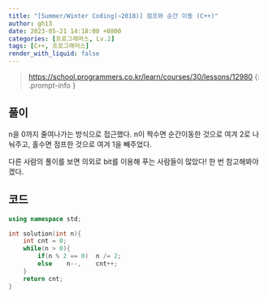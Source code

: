 ```yaml
---
title: "[Summer/Winter Coding(~2018)] 점프와 순간 이동 (C++)"
author: gh13
date: 2023-05-21 14:18:00 +0800
categories: [프로그래머스, Lv.2]
tags: [C++, 프로그래머스]
render_with_liquid: false
---
```


> <https://school.programmers.co.kr/learn/courses/30/lessons/12980>
{: .prompt-info }

## 풀이

n을 0까지 줄여나가는 방식으로 접근했다. n이 짝수면 순간이동한 것으로 여겨 2로 나눠주고, 홀수면 점프한 것으로 여겨 1을 빼주었다.

다른 사람의 풀이를 보면 의외로 bit를 이용해 푸는 사람들이 많았다! 한 번 참고해봐야겠다.

## 코드

```cpp
using namespace std;

int solution(int n){
    int cnt = 0;
    while(n > 0){
        if(n % 2 == 0)  n /= 2;
        else    n--,    cnt++;
    }
    return cnt;
}
```
